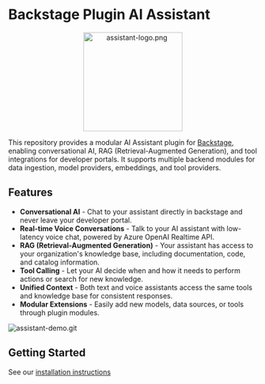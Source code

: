 # Backstage Plugin AI Assistant

<p align="center">
<img src="docs/images/logo.png" alt="assistant-logo.png" width="200"/>
</p>

This repository provides a modular AI Assistant plugin for [Backstage](https://backstage.io/), enabling conversational AI, RAG (Retrieval-Augmented Generation), and tool integrations for developer portals. It supports multiple backend modules for data ingestion, model providers, embeddings, and tool providers.

## Features

- **Conversational AI** - Chat to your assistant directly in backstage and never leave your developer portal.
- **Real-time Voice Conversations** - Talk to your AI assistant with low-latency voice chat, powered by Azure OpenAI Realtime API.
- **RAG (Retrieval-Augmented Generation)** - Your assistant has access to your organization's knowledge base, including documentation, code, and catalog information.
- **Tool Calling** - Let your AI decide when and how it needs to perform actions or search for new knowledge.
- **Unified Context** - Both text and voice assistants access the same tools and knowledge base for consistent responses.
- **Modular Extensions** - Easily add new models, data sources, or tools through plugin modules.

![assistant-demo.git](docs/images/assistant-demo.gif)

## Getting Started

See our [installation instructions](docs/index.md)
